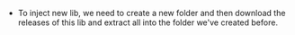 - To inject new lib, we need to create a new folder and then download the releases of this lib and extract all into the folder we've created before.